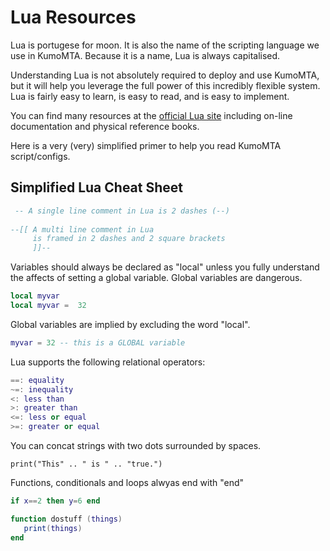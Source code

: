 # Lua Resources

Lua is portugese for moon.  It is also the name of the scripting language we use in KumoMTA.  Because it is a name, Lua is always capitalised.

Understanding Lua is not absolutely required to deploy and use KumoMTA, but it will help you leverage the full power of this incredibly flexible system. Lua is fairly easy to learn, is easy to read, and is easy to implement.

You can find many resources at the [official Lua site](https://www.lua.org/home.html) including on-line documentation and physical reference books.

Here is a very (very) simplified primer to help you read KumoMTA script/configs.

## Simplified Lua Cheat Sheet

```lua
 -- A single line comment in Lua is 2 dashes (--)
 
--[[ A multi line comment in Lua 
     is framed in 2 dashes and 2 square brackets
     ]]--
```

Variables should always be declared as "local" unless you fully understand the affects of setting a global variable.  Global variables are dangerous.

```lua
local myvar
local myvar =  32
```

Global variables are implied by excluding the word "local".

```lua
myvar = 32 -- this is a GLOBAL variable
```

Lua supports the following relational operators:

```lua
==: equality
~=: inequality
<: less than
>: greater than
<=: less or equal
>=: greater or equal
```

You can concat strings with two dots surrounded by spaces.  

`print("This" .. " is " .. "true.")`

Functions, conditionals and loops alwyas end with "end"

```lua
if x==2 then y=6 end

function dostuff (things)
   print(things)
end
```
